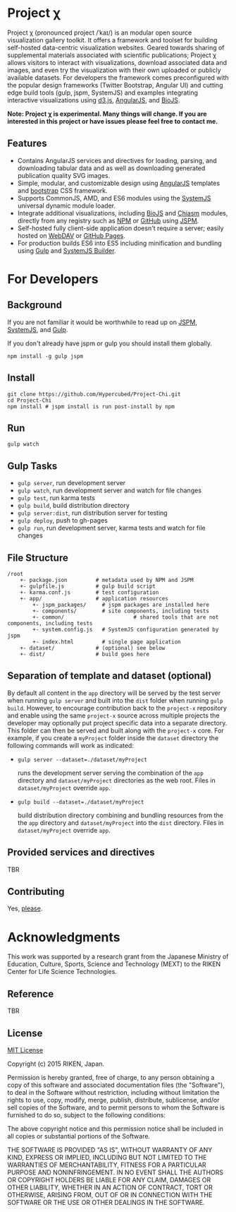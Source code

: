 # Project χ

Project χ (pronounced project /ˈ</span><span title="'k' in 'kind'">k</span><span title="/aɪ/ long 'i' in 'tide'">aɪ</span></span>/) is an modular open source visualization gallery toolkit.  It offers a framework and toolset for building self-hosted data-centric visualization websites. Geared towards sharing of supplemental materials associated with scientific publications; Project χ allows visitors to interact with visualizations, download associated data and images, and even try the visualization with their own uploaded or publicly available datasets.  For developers the framework comes preconfigured with the popular design frameworks (Twitter Bootstrap, Angular UI) and cutting edge build tools (gulp, jspm, SystemJS) and examples integrating interactive visualizations using [d3.js](http://d3js.org/), [AngularJS](https://angularjs.org/), and [BioJS](http://biojs.io/).

**Note: Project χ is experimental.  Many things will change.  If you are interested in this project or have issues please feel free to contact me.**

## Features

* Contains AngularJS services and directives for loading, parsing, and downloading tabular data and as well as downloading generated publication quality SVG images.
* Simple,  modular, and customizable design using [AngularJS](https://angularjs.org/) templates and [bootstrap](http://getbootstrap.com/) CSS framework.
* Supports CommonJS, AMD, and ES6 modules using the [SystemJS](https://github.com/systemjs/systemjs) universal dynamic module loader.
* Integrate additional visualizations, including [BioJS](http://biojs.io/) and [Chiasm](https://github.com/curran/chiasm) modules, directly from any registry such as [NPM](https://www.npmjs.com) or [GitHub](https://github.com/) using [JSPM](http://jspm.io/).
* Self-hosted fully client-side application doesn't require a server; easily hosted on [WebDAV](https://en.wikipedia.org/wiki/WebDAV) or [GitHub Pages](https://pages.github.com/).
* For production builds ES6 into ES5 including minification and bundling using [Gulp](http://gulpjs.com/) and [SystemJS Builder](https://github.com/systemjs/builder).

# For Developers

## Background

If you are not familiar it would be worthwhile to read up on [JSPM](http://jspm.io/), [SystemJS](https://github.com/systemjs/systemjs), and [Gulp](http://gulpjs.com/).

If you don't already have jspm or gulp you should install them globally.

```
npm install -g gulp jspm
```

## Install

```
git clone https://github.com/Hypercubed/Project-Chi.git
cd Project-Chi
npm install # jspm install is run post-install by npm
```

## Run

```
gulp watch
```

## Gulp Tasks

* `gulp server`, run development server
* `gulp watch`, run development server and watch for file changes
* `gulp test`, run karma tests
* `gulp build`, build distribution directory
* `gulp server:dist`, run distribution server for testing
* `gulp deploy`, push to gh-pages
* `gulp run`, run development server, karma tests and watch for file changes

## File Structure

```
/root
	+- package.json         # metadata used by NPM and JSPM
	+- gulpfile.js          # gulp build script
	+- karma.conf.js        # test configuration
	+- app/                 # application resources
		+- jspm_packages/     # jspm packages are installed here
		+- components/        # site components, including tests
		+- common/						# shared tools that are not components, including tests
		+- system.config.js   # SystemJS configuration generated by jspm
		+- index.html         # single page application
	+- dataset/             # (optional) see below
	+- dist/                # build goes here
```

## Separation of template and dataset (optional)

By default all content in the `app` directory will be served by the test server when running `gulp server` and built into the `dist` folder when running `gulp build`.  However, to encourage contribution back to the `project-x` repository and enable using the same `project-x` source across multiple projects the developer may optionally put project specific data into a separate directory.  This folder can then be served and built along with the `project-x` core.  For example, if you create a `myProject` folder inside the `dataset` directory the following commands will work as indicated:

* `gulp server --dataset=./dataset/myProject`

	runs the development server serving the combination of the `app` directory and `dataset/myProject` directories as the web root.  Files in `dataset/myProject` override `app`.

* `gulp build --dataset=./dataset/myProject`

  build distribution directory combining and bundling resources from the the `app` directory and `dataset/myProject` into the `dist` directory.  Files in `dataset/myProject` override `app`.

## Provided services and directives

TBR

## Contributing

Yes, [please](https://github.com/Hypercubed/Project-chi/issues).

# Acknowledgments

This work was supported by a research grant from the Japanese Ministry of Education, Culture, Sports, Science and Technology (MEXT) to the RIKEN Center for Life Science Technologies.

## Reference

TBR

## License

[MIT License](http://en.wikipedia.org/wiki/MIT_License)

Copyright (c) 2015 RIKEN, Japan.

Permission is hereby granted, free of charge, to any person obtaining a copy of this software and associated documentation files (the "Software"), to deal in the Software without restriction, including without limitation the rights to use, copy, modify, merge, publish, distribute, sublicense, and/or sell copies of the Software, and to permit persons to whom the Software is furnished to do so, subject to the following conditions:

The above copyright notice and this permission notice shall be included in all copies or substantial portions of the Software.

THE SOFTWARE IS PROVIDED "AS IS", WITHOUT WARRANTY OF ANY KIND, EXPRESS OR IMPLIED, INCLUDING BUT NOT LIMITED TO THE WARRANTIES OF MERCHANTABILITY, FITNESS FOR A PARTICULAR PURPOSE AND NONINFRINGEMENT. IN NO EVENT SHALL THE AUTHORS OR COPYRIGHT HOLDERS BE LIABLE FOR ANY CLAIM, DAMAGES OR OTHER LIABILITY, WHETHER IN AN ACTION OF CONTRACT, TORT OR OTHERWISE, ARISING FROM, OUT OF OR IN CONNECTION WITH THE SOFTWARE OR THE USE OR OTHER DEALINGS IN THE SOFTWARE.
